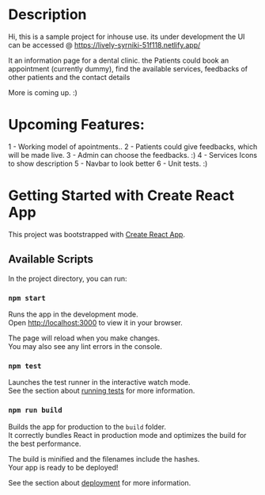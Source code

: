 # Description

Hi, this is a sample project for inhouse use. its under development the UI can be accessed @ https://lively-syrniki-51f118.netlify.app/

It an information page for a dental clinic. the Patients could book an appointment (currently dummy), find the available services, feedbacks of other patients and the contact details

More is coming up. :) 

# Upcoming Features:

1 - Working model of apointments..
2 - Patients could give feedbacks, which will be made live.
3 - Admin can choose the feedbacks. :) 
4 - Services Icons to show description
5 - Navbar to look better
6 - Unit tests. :) 


# Getting Started with Create React App

This project was bootstrapped with [Create React App](https://github.com/facebook/create-react-app).

## Available Scripts

In the project directory, you can run:

### `npm start`

Runs the app in the development mode.\
Open [http://localhost:3000](http://localhost:3000) to view it in your browser.

The page will reload when you make changes.\
You may also see any lint errors in the console.

### `npm test`

Launches the test runner in the interactive watch mode.\
See the section about [running tests](https://facebook.github.io/create-react-app/docs/running-tests) for more information.

### `npm run build`

Builds the app for production to the `build` folder.\
It correctly bundles React in production mode and optimizes the build for the best performance.

The build is minified and the filenames include the hashes.\
Your app is ready to be deployed!

See the section about [deployment](https://facebook.github.io/create-react-app/docs/deployment) for more information.
